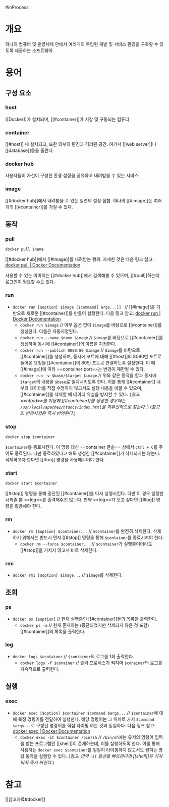 #inProcess

# 개요
하나의 컴퓨터 및 운영체제 안에서 여러개의 독립된 개발 및 서비스 환경을 구축할 수 있도록 제공하는 소프트웨어.

# 용어
## 구성 요소
### host
[[Docker]]가 설치되며, [[#container]]가 저장 및 구동되는 컴퓨터
### container
[[#host]] 내 설치되고, 또한 외부의 환경과 격리된 공간. 여기서 [[web server]]나 [[database]]등을 돌린다.
### docker hub
사용자들이 자신이 구성한 환경 설정을 공유하고 내려받을 수 있는 서비스
### image
[[#docker hub]]에서 내려받을 수 있는 일련의 설정 집합. 하나의 [[#image]]는 여러개의 [[#container]]를 가질 수 있다.

## 동작
### pull
`docker pull $name`

[[#docker hub]]에서 [[#image]]를 내려받는 행위. 자세한 것은 다음 링크 참고. [docker pull | Docker Documentation](https://docs.docker.com/engine/reference/commandline/pull/)

사용할 수 있는 이미지는 [[#docker hub]]에서 검색해볼 수 있으며, [[#pull]]하는데 로그인이 필요할 수도 있다.

### run
- `docker run [$option] $image [$command[ args...]] ` // [[#image]]를 기반으로 새로운 [[#container]]를 만들어 실행한다. 다음 링크 참고. [docker run | Docker Documentation](https://docs.docker.com/engine/reference/commandline/run/)
	- `docker run $image` // 아무 옵션 없이 `$image`를 바탕으로 [[#container]]를 생성한다. 이름은 자동지정된다.
	- `docker run --name $name $image` // `$image`를 바탕으로 [[#container]]를 생성하며 동시에 [[#container]]의 이름을 지정한다.
	- `docker run --publish 8080:80 $image` // `$image`를 바탕으로 [[#container]]를 생성하며, 동시에 포트에 대해 [[#host]]의 8080번 포트로 들어온 요청을 [[#container]]의 80번 포트로 연결하도록 설정한다. 이 때 [[#image]]에 따라 ==container port==는 변경이 제한될 수 있다.
	- `docker run -v $base/$target $image` // 위와 같은 동작을 함과 동시에 `$target`의 내용을 `$base`로 일치시키도록 한다. 이를 통해 [[#container]] 내부의 데이터를 직접 수정하지 않고서도 실행 내용을 바꿀 수 있으며, [[#container]]를 삭제할 때 데이터 유실을 방지할 수 있다. (*참고: ==httpd==를 이용해 [[#container]]를 생성한 경우에는 `/usr/local/apache2/htdocs/index.html`을 최우선적으로 찾는다.* ) (*참고 2: 변경사항은 즉시 반영된다.*)

### stop
`docker stop $container`

`$container`를 종료시킨다. 이 명령 대신 ==container 콘솔== 상에서 `ctrl + C`를 주어도 종료된다. 다만 종료하였다고 해도 생성한 [[#container]]가 삭제되지는 않는다. 삭제하고자 한다면 [[#rm]] 명령을 사용해주어야 한다.

### start
`docker start $container`

[[#stop]] 명령을 통해 중단된 [[#container]]를 다시 실행시킨다. 다만 이 경우 실행만 시켜줄 뿐 ==log==를 출력해주진 않는다. 만약 ==log==가 보고 싶다면 [[#log]] 명령을 활용해야 한다.

### rm
- `docker rm [$option] $container...` // `$container`를 완전히 삭제한다. 삭제하기 위해서는 반드시 먼저 [[#stop]] 명령을 통해 `$container`를 종료시켜야 한다.
	- `docker rm --force $container...` // `$container`가 실행중이더라도 [[#stop]]을 거치지 않고서 바로 삭제한다.

### rmi
- `docker rmi [$option] $image...` // `$image`를 삭제한다.

## 조회
### ps
- `docker ps [$option]` // 현재 실행중인 [[#container]]들의 목록을 출력한다.
	- `docker ps -a` // 현재 존재하는 (중단되었지만 삭제되지 않은 것 포함) [[#container]]의 목록을 출력한다.

### log
- `docker logs $container` // `$container`의 로그를 1회 출력한다.
	- `docker logs -f $conainer` // 출력 프로세스가 켜지며 `$conainer`의 로그를 지속적으로 출력한다.

## 실행
### exec
- `docker exec [$option] $container $command $args...` // `$container`에 대해 특정 명령어를 전달하여 실행한다. 해당 명령어는 그 위치로 가서 `$command $args...`로 구성된 명령어를 직접 타이핑 하는 것과 동일하다. 다음 링크 참고: [docker exec | Docker Documentation](https://docs.docker.com/engine/reference/commandline/exec/)
	- `docker exec -it $container /bin/sh` // `/bin/sh`에는 유저의 명령어 입력을 받는 프로그램인 [[shell]]이 존재하는데, 이를 실행하도록 한다. 이를 통해 사용자는 `docker exec $container`를 일일히 타이핑하지 않고서도 원하는 명령 동작을 실행할 수 있다. (*참고: 만약 `-it` 옵션을 빠뜨린다면 [[shell]]은 키자마자 즉시 꺼진다.*)

# 참고
[[참고자료#docker]]
